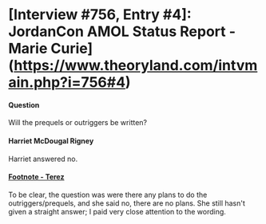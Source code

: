 # [Interview #756, Entry #4]: JordanCon AMOL Status Report - Marie Curie](https://www.theoryland.com/intvmain.php?i=756#4)

#### Question

Will the prequels or outriggers be written?

#### Harriet McDougal Rigney

Harriet answered no.

#### [Footnote - Terez](http://www.theoryland.com/vbulletin/showthread.php?p=186882#poststop)

To be clear, the question was were there any plans to do the outriggers/prequels, and she said no, there are no plans. She still hasn't given a straight answer; I paid very close attention to the wording.

